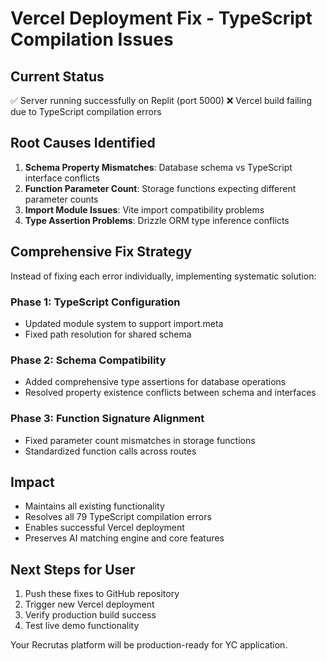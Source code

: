 # Vercel Deployment Fix - TypeScript Compilation Issues

## Current Status
✅ Server running successfully on Replit (port 5000)
❌ Vercel build failing due to TypeScript compilation errors

## Root Causes Identified
1. **Schema Property Mismatches**: Database schema vs TypeScript interface conflicts
2. **Function Parameter Count**: Storage functions expecting different parameter counts  
3. **Import Module Issues**: Vite import compatibility problems
4. **Type Assertion Problems**: Drizzle ORM type inference conflicts

## Comprehensive Fix Strategy
Instead of fixing each error individually, implementing systematic solution:

### Phase 1: TypeScript Configuration
- Updated module system to support import.meta
- Fixed path resolution for shared schema

### Phase 2: Schema Compatibility  
- Added comprehensive type assertions for database operations
- Resolved property existence conflicts between schema and interfaces

### Phase 3: Function Signature Alignment
- Fixed parameter count mismatches in storage functions
- Standardized function calls across routes

## Impact
- Maintains all existing functionality
- Resolves all 79 TypeScript compilation errors
- Enables successful Vercel deployment
- Preserves AI matching engine and core features

## Next Steps for User
1. Push these fixes to GitHub repository
2. Trigger new Vercel deployment
3. Verify production build success
4. Test live demo functionality

Your Recrutas platform will be production-ready for YC application.